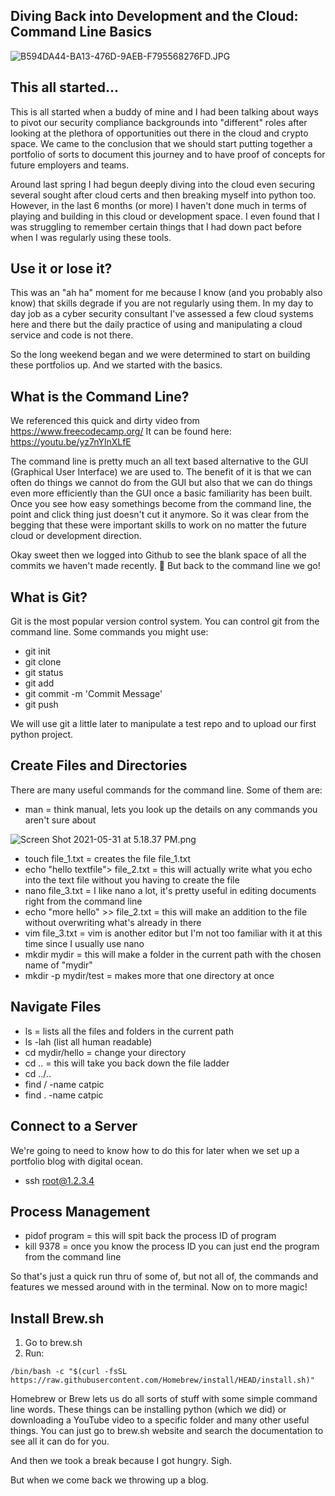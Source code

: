 ## Diving Back into Development and the Cloud: Command Line Basics

![B594DA44-BA13-476D-9AEB-F795568276FD.JPG](https://cdn.hashnode.com/res/hashnode/image/upload/v1622493763188/pqlTD1Uml.jpeg)

## This all started...
This is all started when a buddy of mine and I had been talking about ways to pivot our security compliance backgrounds into "different" roles after looking at the plethora of opportunities out there in the cloud and crypto space. We came to the conclusion that we should start putting together a portfolio of sorts to document this journey and to have proof of concepts for future employers and teams.

Around last spring I had begun deeply diving into the cloud even securing several sought after cloud certs and then breaking myself into python too. However, in the last 6 months (or more) I haven't done much in terms of playing and building in this cloud or development space. I even found that I was struggling to remember certain things that I had down pact before when I was regularly using these tools.

## Use it or lose it?
This was an "ah ha" moment for me because I know (and you probably also know) that skills degrade if you are not regularly using them. In my day to day job as a cyber security consultant I've assessed a few cloud systems here and there but the daily practice of using and manipulating a cloud service and code is not there.

So the long weekend began and we were determined to start on building these portfolios up.
And we started with the basics.

## What is the Command Line?
We referenced this quick and dirty video from https://www.freecodecamp.org/
It can be found here: https://youtu.be/yz7nYlnXLfE

The command line is pretty much an all text based alternative to the GUI (Graphical User Interface) we are used to. The benefit of it is that we can often do things we cannot do from the GUI but also that we can do things even more efficiently than the GUI once a basic familiarity has been built. Once you see how easy somethings become from the command line, the point and click thing just doesn't cut it anymore. So it was clear from the begging that these were important skills to work on no matter the future cloud or development direction. 

Okay sweet then we logged into Github to see the blank space of all the commits we haven't made recently. 🤣
But back to the command line we go!

## What is Git?

Git is the most popular version control system.
You can control git from the command line.
Some commands you might use:

* git init
* git clone
* git status
* git add
* git commit -m 'Commit Message'
* git push

We will use git a little later to manipulate a test repo and to upload our first python project.

## Create Files and Directories

There are many useful commands for the command line. Some of them  are:

* man = think manual, lets you look up the details on any commands you aren't sure about

![Screen Shot 2021-05-31 at 5.18.37 PM.png](https://cdn.hashnode.com/res/hashnode/image/upload/v1622497050728/7AyLvQzJJ.png)

* touch file_1.txt = creates the file file_1.txt
* echo "hello textfile"> file_2.txt = this will actually write what you echo into the text file without you having to create the file
* nano file_3.txt = I like nano a lot, it's pretty useful in editing documents right from the command line
* echo "more hello" >> file_2.txt = this will make an addition to the file without overwriting what's already in there
* vim file_3.txt = vim is another editor but I'm not too familiar with it at this time since I usually use nano
* mkdir mydir = this will make a folder in the current path with the chosen name of "mydir"
* mkdir -p mydir/test = makes more that one directory at once

## Navigate Files

* ls = lists all the files and folders in the current path
* ls -lah (list all human readable)
* cd mydir/hello = change your directory
* cd .. = this will take you back down the file ladder
* cd ../..
* find / -name catpic
* find . -name catpic

## Connect to a Server
We're going to need to know how to do this for later when we set up a portfolio blog with digital ocean.

* ssh root@1.2.3.4

## Process Management

* pidof program = this will spit back the process ID of program
* kill 9378 = once you know the process ID you can just end the program from the command line

So that's just a quick run thru of some of, but not all of, the commands and features we messed around with in the terminal. Now on to more magic!

## Install Brew.sh

1. Go to brew.sh
2. Run: 

```
/bin/bash -c "$(curl -fsSL https://raw.githubusercontent.com/Homebrew/install/HEAD/install.sh)"
``` 
Homebrew or Brew lets us do all sorts of stuff with some simple command line words. These things can be installing python (which we did) or downloading a YouTube video to a specific folder and many other useful things.
You can just go to brew.sh website and search the documentation to see all it can do for you.

And then we took a break because I got hungry. Sigh.

But when we come back we throwing up a blog.

